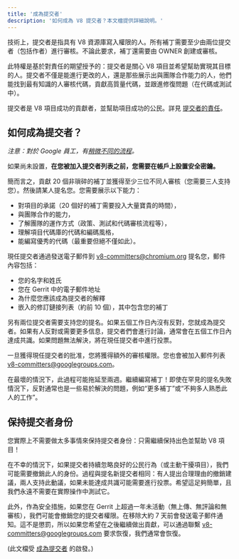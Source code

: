 ```yaml
---
title: '成為提交者'
description: '如何成為 V8 提交者？本文檔提供詳細說明。'
---
```

技術上，提交者是指具有 V8 資源庫寫入權限的人。所有補丁需要至少由兩位提交者（包括作者）進行審核。不論此要求，補丁還需要由 OWNER 創建或審核。

此特權是基於對責任的期望授予的：提交者是關心 V8 項目並希望幫助實現其目標的人。提交者不僅是能進行更改的人，還是那些展示出與團隊合作能力的人，他們能找到最有知識的人審核代碼，貢獻高質量代碼，並跟進修復問題（在代碼或測試中）。

提交者是 V8 項目成功的貢獻者，並幫助項目成功的公民。詳見 [提交者的責任](/docs/committer-responsibility)。

## 如何成為提交者？

*注意：對於 Google 員工，有[稍微不同的流程](http://go/v8/setup_permissions.md)。*

如果尚未設置，**在您被加入提交者列表之前，您需要在帳戶上設置安全密鑰。**

簡而言之，貢獻 20 個非瑣碎的補丁並獲得至少三位不同人審核（您需要三人支持您）。然後請某人提名您。您需要展示以下能力：

- 對項目的承諾（20 個好的補丁需要投入大量寶貴的時間），
- 與團隊合作的能力，
- 了解團隊的運作方式（政策、測試和代碼審核流程等），
- 理解項目代碼庫的代碼和編碼風格，
- 能編寫優秀的代碼（最重要但絕不僅如此）。

現任提交者通過發送電子郵件到 [v8-committers@chromium.org](mailto:v8-committers@chromium.org) 提名您，郵件內容包括：

- 您的名字和姓氏
- 您在 Gerrit 中的電子郵件地址
- 為什麼您應該成為提交者的解釋
- 嵌入的修訂鏈接列表（約前 10 個），其中包含您的補丁

另有兩位提交者需要支持您的提名。如果五個工作日內沒有反對，您就成為提交者。如果有人反對或需要更多信息，提交者們會進行討論，通常會在五個工作日內達成共識。如果問題無法解決，將在現任提交者中進行投票。

一旦獲得現任提交者的批准，您將獲得額外的審核權限。您也會被加入郵件列表 [v8-committers@googlegroups.com](mailto:v8-committers@googlegroups.com)。

在最壞的情況下，此過程可能拖延至兩週。繼續編寫補丁！即使在罕見的提名失敗情況下，反對通常也是一些易於解決的問題，例如“更多補丁”或“不夠多人熟悉此人的工作”。

## 保持提交者身份

您實際上不需要做太多事情來保持提交者身份：只需繼續保持出色並幫助 V8 項目！

在不幸的情況下，如果提交者持續忽略良好的公民行為（或主動干擾項目），我們可能需要撤銷此人的身份。過程與提名新提交者相同：有人提出合理理由的撤銷建議，兩人支持此動議，如果未能達成共識可能需要進行投票。希望這足夠簡單，且我們永遠不需要在實際操作中測試它。

此外，作為安全措施，如果您在 Gerrit 上超過一年未活動（無上傳、無評論和無審核），我們可能會撤銷您的提交者權限。在移除大約 7 天前會發送電子郵件通知。這不是懲罰，所以如果您希望在之後繼續做出貢獻，可以通過聯繫 [v8-committers@googlegroups.com](mailto:v8-committers@googlegroups.com) 要求恢復，我們通常會恢復。

(此文檔受 [成為提交者](https://dev.chromium.org/getting-involved/become-a-committer) 的啟發。)
